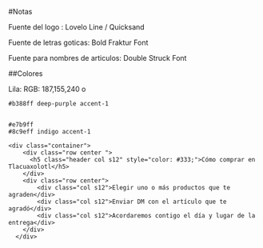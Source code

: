 #Notas

Fuente del logo : Lovelo Line / Quicksand

Fuente de letras goticas: Bold Fraktur Font

Fuente para nombres de articulos: Double Struck Font

##Colores

Lila: RGB: 187,155,240 o 

	#b388ff deep-purple accent-1


	#e7b9ff
	#8c9eff indigo accent-1

	<div class="container">
        <div class="row center ">
          <h5 class="header col s12" style="color: #333;">Cómo comprar en Tlacuaxolotl</h5>
        </div>
        <div class="row center">
            <div class="col s12">Elegir uno o más productos que te agraden</div>
            <div class="col s12">Enviar DM con el artículo que te agradó</div>
            <div class="col s12">Acordaremos contigo el día y lugar de la entrega</div>
        </div>
      </div>